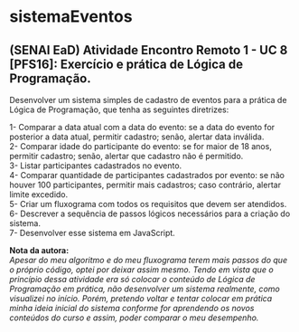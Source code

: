 # sistemaEventos
<h2>(SENAI EaD) Atividade Encontro Remoto 1 - UC 8 [PFS16]: Exercício e prática de Lógica de Programação.</h2>

Desenvolver um sistema simples de cadastro de eventos para a prática de Lógica de Programação, que tenha as seguintes diretrizes:

1- Comparar a data atual com a data do evento: se a data do evento for posterior a data atual, permitir cadastro; senão, alertar data inválida.
<br>2- Comparar idade do participante do evento: se for maior de 18 anos, permitir cadastro; senão, alertar que cadastro não é permitido.
<br>3- Listar participantes cadastrados no evento.
<br>4- Comparar quantidade de participantes cadastrados por evento: se não houver 100 participantes, permitir mais cadastros; caso contrário, alertar limite excedido.
<br>5- Criar um fluxograma com todos os requisitos que devem ser atendidos.
<br>6- Descrever a sequência de passos lógicos necessários para a criação do sistema.
<br>7- Desenvolver esse sistema em JavaScript.


<b>Nota da autora:</b>
<br><i>Apesar do meu algoritmo e do meu fluxograma terem mais passos do que o próprio código, optei por deixar assim mesmo. Tendo em vista que o princípio dessa 
atividade era só colocar o conteúdo de Lógica de Programação em prática, não desenvolver um sistema realmente, como visualizei no início. Porém, pretendo voltar e 
tentar colocar em prática minha ideia inicial do sistema conforme for aprendendo os novos conteúdos do curso e assim, poder comparar o meu desempenho.</i>
